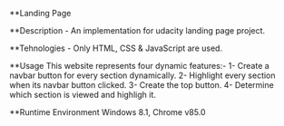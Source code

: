 

**Landing Page


**Description
	- An implementation for udacity landing page project.
	
	
**Tehnologies
	- Only HTML, CSS & JavaScript are used.


**Usage
	This website represents four dynamic features:-
	1- Create a navbar button for every section dynamically.
	2- Highlight every section when its navbar button clicked.
	3- Create the top button.
	4- Determine which section is viewed and highligh it.


**Runtime Environment
	Windows 8.1, Chrome v85.0
